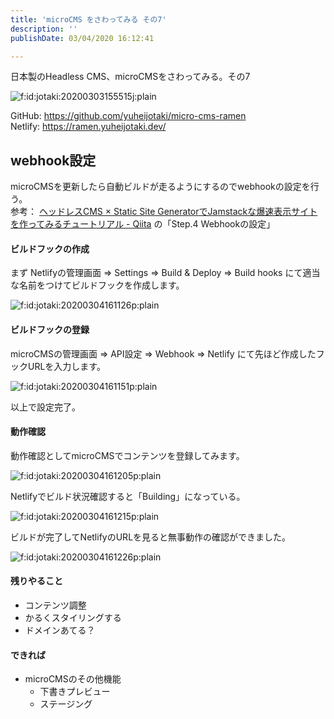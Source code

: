 ```yaml
---
title: 'microCMS をさわってみる その7'
description: ''
publishDate: 03/04/2020 16:12:41

---
```

<p>日本製のHeadless CMS、microCMSをさわってみる。その7</p>

<p><span itemscope itemtype="http://schema.org/Photograph"><img src="https://cdn-ak.f.st-hatena.com/images/fotolife/j/jotaki/20200303/20200303155515.jpg" alt="f:id:jotaki:20200303155515j:plain" title="f:id:jotaki:20200303155515j:plain" class="hatena-fotolife" itemprop="image"></span></p>

<p>GitHub: <a href="https://github.com/yuheijotaki/micro-cms-ramen">https://github.com/yuheijotaki/micro-cms-ramen</a><br />
Netlify: <a href="https://ramen.yuheijotaki.dev/">https://ramen.yuheijotaki.dev/</a></p>

<h2>webhook設定</h2>

<p>microCMSを更新したら自動ビルドが走るようにするのでwebhookの設定を行う。<br />
参考： <a href="https://qiita.com/ohnaka0410/items/c2f6d7c90330c1d97c69#step4-webhook%E3%81%AE%E8%A8%AD%E5%AE%9A">ヘッドレスCMS × Static Site GeneratorでJamstackな爆速表示サイトを作ってみるチュートリアル - Qiita</a> の「Step.4 Webhookの設定」</p>

<h4>ビルドフックの作成</h4>

<p>まず Netlifyの管理画面 => Settings => Build &amp; Deploy => Build hooks にて適当な名前をつけてビルドフックを作成します。</p>

<p><span itemscope itemtype="http://schema.org/Photograph"><img src="/images/hatena/20200304161126.png" alt="f:id:jotaki:20200304161126p:plain" title="f:id:jotaki:20200304161126p:plain" class="hatena-fotolife" itemprop="image"></span></p>

<h4>ビルドフックの登録</h4>

<p>microCMSの管理画面 => API設定 => Webhook => Netlify にて先ほど作成したフックURLを入力します。</p>

<p><span itemscope itemtype="http://schema.org/Photograph"><img src="/images/hatena/20200304161151.png" alt="f:id:jotaki:20200304161151p:plain" title="f:id:jotaki:20200304161151p:plain" class="hatena-fotolife" itemprop="image"></span></p>

<p>以上で設定完了。</p>

<h4>動作確認</h4>

<p>動作確認としてmicroCMSでコンテンツを登録してみます。</p>

<p><span itemscope itemtype="http://schema.org/Photograph"><img src="/images/hatena/20200304161205.png" alt="f:id:jotaki:20200304161205p:plain" title="f:id:jotaki:20200304161205p:plain" class="hatena-fotolife" itemprop="image"></span></p>

<p>Netlifyでビルド状況確認すると「Building」になっている。</p>

<p><span itemscope itemtype="http://schema.org/Photograph"><img src="/images/hatena/20200304161215.png" alt="f:id:jotaki:20200304161215p:plain" title="f:id:jotaki:20200304161215p:plain" class="hatena-fotolife" itemprop="image"></span></p>

<p>ビルドが完了してNetlifyのURLを見ると無事動作の確認ができました。</p>

<p><span itemscope itemtype="http://schema.org/Photograph"><img src="/images/hatena/20200304161226.png" alt="f:id:jotaki:20200304161226p:plain" title="f:id:jotaki:20200304161226p:plain" class="hatena-fotolife" itemprop="image"></span></p>

<h4>残りやること</h4>

<ul>
<li>コンテンツ調整</li>
<li>かるくスタイリングする</li>
<li>ドメインあてる？</li>
</ul>


<h4>できれば</h4>

<ul>
<li>microCMSのその他機能

<ul>
<li>下書きプレビュー</li>
<li>ステージング</li>
</ul>
</li>
</ul>


